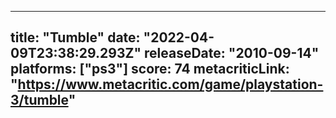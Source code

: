 
---
title: "Tumble"
date: "2022-04-09T23:38:29.293Z"
releaseDate: "2010-09-14"
platforms: ["ps3"]
score: 74
metacriticLink: "https://www.metacritic.com/game/playstation-3/tumble"
---
